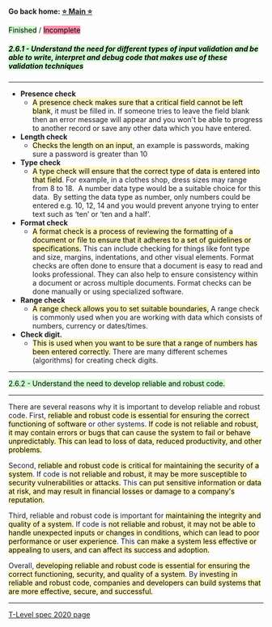 **Go back home: <a href="https://rockartist33.github.io/T-Level-Revision-dpdd/">⭐ Main ⭐</a>**

<mark style="background: #BBFABBA6;">Finished</mark> / <mark style="background: #FF5582A6;">Incomplete</mark>


##### <mark style="background: #BBFABBA6;">2.6.1 - Understand the need for different types of input validation and be able to write, interpret and debug code that makes use of these validation techniques</mark>
--------------------------------------------------------------------------
- **Presence check**
	- <mark style="background: #FFF3A3A6;">A presence check makes sure that a critical field cannot be left blank</mark>, it must be filled in. If someone tries to leave the field blank then an error message will appear and you won't be able to progress to another record or save any other data which you have entered.
- **Length check** 
	- <mark style="background: #FFF3A3A6;">Checks the length on an input</mark>, an example is passwords, making sure a password is greater than 10 
- **Type check** 	
	- <mark style="background: #FFF3A3A6;">A type check will ensure that the correct type of data is entered into that field</mark>. For example, in a clothes shop, dress sizes may range from 8 to 18.  A number data type would be a suitable choice for this data.  By setting the data type as number, only numbers could be entered e.g. 10, 12, 14 and you would prevent anyone trying to enter text such as ‘ten’ or ‘ten and a half’.
- **Format check** 
	- <mark style="background: #FFF3A3A6;">A format check is a process of reviewing the formatting of a document or file to ensure that it adheres to a set of guidelines or specifications.</mark> This can include checking for things like font type and size, margins, indentations, and other visual elements. Format checks are often done to ensure that a document is easy to read and looks professional. They can also help to ensure consistency within a document or across multiple documents. Format checks can be done manually or using specialized software.
- **Range check** 
	- <mark style="background: #FFF3A3A6;">A range check allows you to set suitable boundaries,</mark> A range check is commonly used when you are working with data which consists of numbers, currency or dates/times.
- **Check digit.**
	- <mark style="background: #FFF3A3A6;">This is used when you want to be sure that a range of numbers has been entered correctly.</mark> There are many different schemes (algorithms) for creating check digits.

--------------------------------------------------------------------------


<mark style="background: #BBFABBA6;">2.6.2 - Understand the need to develop reliable and robust code.</mark>

--------------------------------------------------------------------------
There are several reasons why it is important to develop reliable and robust code. First, <mark style="background: #FFF3A3A6;">reliable and robust code is essential for ensuring the correct functioning of software</mark> or other systems. <mark style="background: #FFF3A3A6;">If code is not reliable and robust, it may contain errors or bugs that can cause the system to fail or behave unpredictably. This can lead to loss of data, reduced productivity, and other problems.</mark>

Second, <mark style="background: #FFF3A3A6;">reliable and robust code is critical for maintaining the security of a system</mark>. If code is <mark style="background: #FFF3A3A6;">not reliable and robust, it may be more susceptible to security vulnerabilities or attacks.</mark> This <mark style="background: #FFF3A3A6;">can put sensitive information or data at risk, and may result in financial losses or damage to a company's reputation.</mark>

Third, reliable and robust code is important for <mark style="background: #FFF3A3A6;">maintaining the integrity and quality of a system.</mark> If code is <mark style="background: #FFF3A3A6;">not reliable and robust, it may not be able to handle unexpected inputs or changes in conditions, which can lead to poor performance or user experience</mark>. This <mark style="background: #FFF3A3A6;">can make a system less effective or appealing to users, and can affect its success and adoption.</mark>

Overall, <mark style="background: #FFF3A3A6;">developing reliable and robust code is essential for ensuring the correct functioning, security, and quality of a system</mark>. By <mark style="background: #FFF3A3A6;">investing in reliable and robust code, companies and developers can build systems that are more effective, secure, and successful.</mark>

--------------------------------------------------------------------------


<a href="./T-Level-Revision-dpdd/content/Misc/pdf/t-level-spec-2020.pdf#page=26">T-Level spec 2020 page</a>